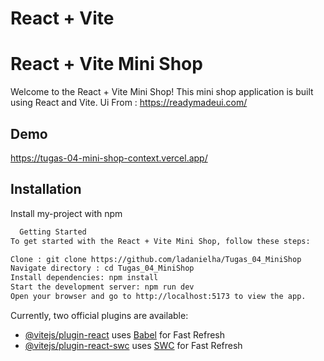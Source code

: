 # React + Vite

# React + Vite Mini Shop
Welcome to the React + Vite Mini Shop! This mini shop application is built using React and Vite.
Ui From : https://readymadeui.com/
## Demo

https://tugas-04-mini-shop-context.vercel.app/


## Installation

Install my-project with npm

```bash
  Getting Started
To get started with the React + Vite Mini Shop, follow these steps:

Clone : git clone https://github.com/ladanielha/Tugas_04_MiniShop
Navigate directory : cd Tugas_04_MiniShop
Install dependencies: npm install
Start the development server: npm run dev
Open your browser and go to http://localhost:5173 to view the app.
```
    

Currently, two official plugins are available:

- [@vitejs/plugin-react](https://github.com/vitejs/vite-plugin-react/blob/main/packages/plugin-react/README.md) uses [Babel](https://babeljs.io/) for Fast Refresh
- [@vitejs/plugin-react-swc](https://github.com/vitejs/vite-plugin-react-swc) uses [SWC](https://swc.rs/) for Fast Refresh
